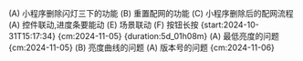 (A) 小程序删除闪灯三下的功能
(B) 重置配网的功能
(C) 小程序删除后的配网流程
(A) 控件联动,进度条要能动
(E) 场景联动
(F) 按钮长按 {start:2024-10-31T15:17:34} {cm:2024-11-05} {duration:5d_01h08m}
(A) 最低亮度的问题 {cm:2024-11-05}
(B) 亮度曲线的问题
(A) 版本号的问题 {cm:2024-11-06}
